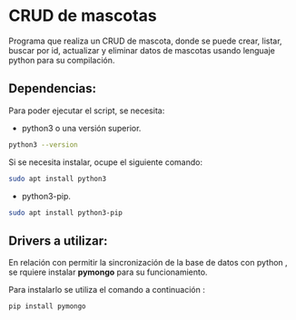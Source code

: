 # CRUD de mascotas
Programa que realiza  un CRUD de mascota, donde se puede crear, listar, buscar por id, actualizar y eliminar datos de mascotas usando lenguaje python para su compilación.

## Dependencias:

 Para poder ejecutar el script, se necesita:
- python3 o una versión superior.
``` bash 
python3 --version
```
Si se necesita instalar, ocupe el siguiente comando: 
``` bash
sudo apt install python3
```
- python3-pip.
``` bash
sudo apt install python3-pip
```


## Drivers a utilizar:
En relación con permitir la sincronización de la base de datos con python , se rquiere instalar **pymongo** para su funcionamiento.

Para instalarlo se utiliza el comando a continuación :
``` bash
pip install pymongo
```
